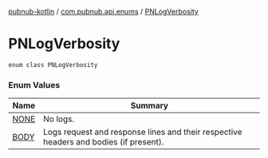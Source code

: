 [pubnub-kotlin](../../index.md) / [com.pubnub.api.enums](../index.md) / [PNLogVerbosity](./index.md)

# PNLogVerbosity

`enum class PNLogVerbosity`

### Enum Values

| Name | Summary |
|---|---|
| [NONE](-n-o-n-e.md) | No logs. |
| [BODY](-b-o-d-y.md) | Logs request and response lines and their respective headers and bodies (if present). |
